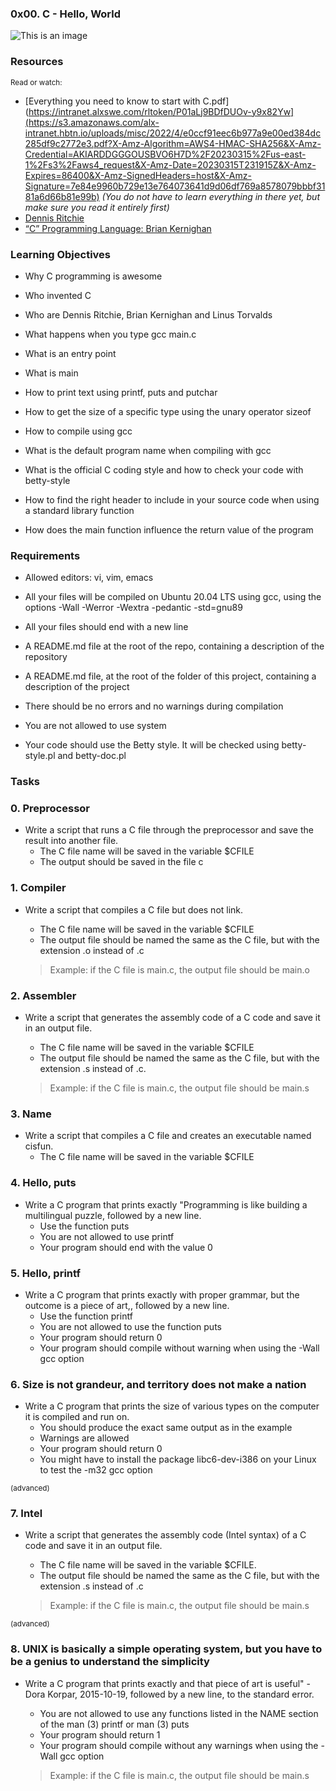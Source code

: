 ### 0x00. C - Hello, World

![This is an image](https://github.com/salimizel/alx-low_level_programming/blob/master/0x00-hello_world/unnamed.jpg)

### Resources
<sub>Read or watch:</sub>

- [Everything you need to know to start with C.pdf](https://intranet.alxswe.com/rltoken/P01aLj9BDfDUOv-y9x82Yw](https://s3.amazonaws.com/alx-intranet.hbtn.io/uploads/misc/2022/4/e0ccf91eec6b977a9e00ed384dc285df9c2772e3.pdf?X-Amz-Algorithm=AWS4-HMAC-SHA256&X-Amz-Credential=AKIARDDGGGOUSBVO6H7D%2F20230315%2Fus-east-1%2Fs3%2Faws4_request&X-Amz-Date=20230315T231915Z&X-Amz-Expires=86400&X-Amz-SignedHeaders=host&X-Amz-Signature=7e84e9960b729e13e764073641d9d06df769a8578079bbbf3181a6d66b81e99b) *(You do not have to learn everything in there yet, but make sure you read it entirely first)*
- [Dennis Ritchie](https://intranet.alxswe.com/rltoken/YWFrRob_-Yo-_NQikMLI-g)
- [“C” Programming Language: Brian Kernighan](https://intranet.alxswe.com/rltoken/W4oygfMgAp5Hyc7o6QuSYQ)






### Learning Objectives

- Why C programming is awesome
* Who invented C
+ Who are Dennis Ritchie, Brian Kernighan and Linus Torvalds
- What happens when you type gcc main.c
* What is an entry point
+ What is main
- How to print text using printf, puts and putchar
* How to get the size of a specific type using the unary operator sizeof
+ How to compile using gcc
- What is the default program name when compiling with gcc
* What is the official C coding style and how to check your code with betty-style
+ How to find the right header to include in your source code when using a standard library function
- How does the main function influence the return value of the program

### Requirements

- Allowed editors: vi, vim, emacs
* All your files will be compiled on Ubuntu 20.04 LTS using gcc, using the options -Wall -Werror -Wextra -pedantic -std=gnu89
+ All your files should end with a new line
- A README.md file at the root of the repo, containing a description of the repository
* A README.md file, at the root of the folder of this project, containing a description of the project
+ There should be no errors and no warnings during compilation
- You are not allowed to use system
* Your code should use the Betty style. It will be checked using betty-style.pl and betty-doc.pl


### Tasks
### 0. Preprocessor

+ Write a script that runs a C file through the preprocessor and save the result into another file.
     - The C file name will be saved in the variable $CFILE
     - The output should be saved in the file c

### 1. Compiler

+ Write a script that compiles a C file but does not link.
     - The C file name will be saved in the variable $CFILE
     - The output file should be named the same as the C file, but with the extension .o instead of .c
       
     > Example: if the C file is main.c, the output file should be main.o

### 2. Assembler

+ Write a script that generates the assembly code of a C code and save it in an output file.
     - The C file name will be saved in the variable $CFILE
     - The output file should be named the same as the C file, but with the extension .s instead of .c.
      
     > Example: if the C file is main.c, the output file should be main.s
  
### 3. Name

+ Write a script that compiles a C file and creates an executable named cisfun.
     - The C file name will be saved in the variable $CFILE


### 4. Hello, puts

+ Write a C program that prints exactly "Programming is like building a multilingual puzzle, followed by a new line.
     - Use the function puts
     - You are not allowed to use printf
     - Your program should end with the value 0


### 5. Hello, printf

+ Write a C program that prints exactly with proper grammar, but the outcome is a piece of art,, followed by a new line.
     - Use the function printf
     - You are not allowed to use the function puts
     - Your program should return 0
     - Your program should compile without warning when using the -Wall gcc option



### 6. Size is not grandeur, and territory does not make a nation

+ Write a C program that prints the size of various types on the computer it is compiled and run on.
     - You should produce the exact same output as in the example
     - Warnings are allowed
     - Your program should return 0
     - You might have to install the package libc6-dev-i386 on your Linux to test the -m32 gcc option


<sub>(advanced)</sub>
### 7. Intel 

+ Write a script that generates the assembly code (Intel syntax) of a C code and save it in an output file.
     - The C file name will be saved in the variable $CFILE.
     - The output file should be named the same as the C file, but with the extension .s instead of .c

     > Example: if the C file is main.c, the output file should be main.s



<sub>(advanced)</sub>
### 8. UNIX is basically a simple operating system, but you have to be a genius to understand the simplicity

+ Write a C program that prints exactly and that piece of art is useful" - Dora Korpar, 2015-10-19, followed by a new line, to the standard error.
     - You are not allowed to use any functions listed in the NAME section of the man (3) printf or man (3) puts
     - Your program should return 1
     - Your program should compile without any warnings when using the -Wall gcc option

     > Example: if the C file is main.c, the output file should be main.s
